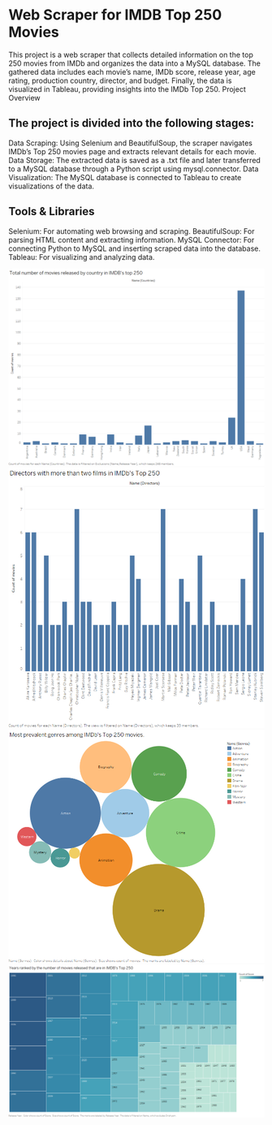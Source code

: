 # Web Scraper for IMDB Top 250 Movies

This project is a web scraper that collects detailed information on the top 250 movies from IMDb and organizes the data into a MySQL database. The gathered data includes each movie’s name, IMDb score, release year, age rating, production country, director, and budget. Finally, the data is visualized in Tableau, providing insights into the IMDb Top 250.
Project Overview

## The project is divided into the following stages:

Data Scraping: Using Selenium and BeautifulSoup, the scraper navigates IMDb’s Top 250 movies page and extracts relevant details for each movie.
Data Storage: The extracted data is saved as a .txt file and later transferred to a MySQL database through a Python script using mysql.connector.
Data Visualization: The MySQL database is connected to Tableau to create visualizations of the data.

## Tools & Libraries

Selenium: For automating web browsing and scraping.
BeautifulSoup: For parsing HTML content and extracting information.
MySQL Connector: For connecting Python to MySQL and inserting scraped data into the database.
Tableau: For visualizing and analyzing data.

![Visualization 1](Images/movieImage_1.png)
![Visualization 2](Images/movieImage_2.png)
![Visualization 3](Images/movieImage_3.png)
![Visualization 4](Images/movieImage_4.png)
